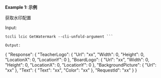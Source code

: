 **Example 1: 示例**

获取水印配置

Input: 

```
tccli lcic GetWatermark --cli-unfold-argument ```

Output: 
```
{
    "Response": {
        "TeacherLogo": {
            "Url": "xx",
            "Width": 0,
            "Height": 0,
            "LocationX": 0,
            "LocationY": 0
        },
        "BoardLogo": {
            "Url": "xx",
            "Width": 0,
            "Height": 0,
            "LocationX": 0,
            "LocationY": 0
        },
        "BackgroundPicture": {
            "Url": "xx"
        },
        "Text": {
            "Text": "xx",
            "Color": "xx"
        },
        "RequestId": "xx"
    }
}
```

